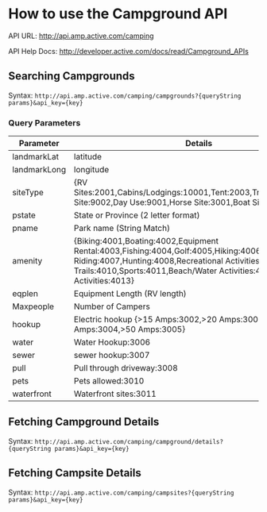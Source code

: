 # How to use the Campground API

API URL: http://api.amp.active.com/camping

API Help Docs: http://developer.active.com/docs/read/Campground_APIs

## Searching Campgrounds
Syntax: `http://api.amp.active.com/camping/campgrounds?{queryString params}&api_key={key}`
### Query Parameters
Parameter | Details
--------- | -------
landmarkLat | latitude
landmarkLong  | longitude
siteType  | {RV Sites:2001,Cabins/Lodgings:10001,Tent:2003,Trailer:2002,Group Site:9002,Day Use:9001,Horse Site:3001,Boat Site:2004}
pstate  | State or  Province (2 letter format)
pname | Park name (String Match)
amenity | {Biking:4001,Boating:4002,Equipment Rental:4003,Fishing:4004,Golf:4005,Hiking:4006,Horseback Riding:4007,Hunting:4008,Recreational Activities:4009,Scenic Trails:4010,Sports:4011,Beach/Water Activities:4012,Winter Activities:4013}
eqplen  | Equipment Length (RV length)
Maxpeople | Number of Campers
hookup  | Electric hookup {>15 Amps:3002,>20 Amps:3003,>30 Amps:3004,>50 Amps:3005}
water | Water Hookup:3006
sewer | sewer hookup:3007
pull  | Pull through driveway:3008
pets  | Pets allowed:3010
waterfront  | Waterfront sites:3011

## Fetching Campground Details
Syntax: `http://api.amp.active.com/camping/campground/details?{queryString params}&api_key={key}`

## Fetching Campsite Details
Syntax: `http://api.amp.active.com/camping/campsites?{queryString params}&api_key={key}`
